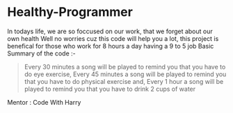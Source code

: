 # Healthy-Programmer
In todays life, we are so foccused on our work, that we forget about our own health
Well no worries cuz this code will help you a lot, this project is benefical for those who work for 8 hours a day having a 9 to 5 job
Basic Summary of the code :-
> Every 30 minutes a song will be played to remind you that you have to do eye exercise,
> Every 45 minutes a song will be played to remind you that you have to do physical exercise and, 
> Every 1 hour a song will be played to remind you that you have to drink 2 cups of water

Mentor : Code With Harry
